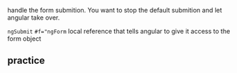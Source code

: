 handle the form submition. You want to stop the default submition and let angular take over.

`ngSubmit`
`#f="ngForm` local reference that tells angular to give it access to the form object

## practice

```ts
